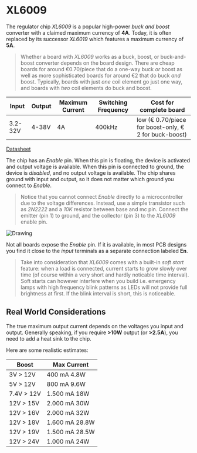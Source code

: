 # XL6009

The regulator chip *XL6009* is a popular high-power *buck and boost* converter with a claimed maximum currency of **4A**. Today, it is often replaced by its successor *XL6019* which features a maximum currency of **5A**.

> Whether a board with *XL6009* works as a buck, boost, or buck-and-boost converter depends on the board design. There are cheap boards for around €0.70/piece that do a one-way buck *or* boost as well as more sophisticated boards for around €2 that do buck *and* boost.
> Typically, boards with just *one* coil element go just one way, and boards with *two* coil elements do buck and boost.

| Input | Output | Maximum Current | Switching Frequency | Cost for complete board |
| --- | --- | --- | --- | --- |
| 3.2-32V | 4-38V | 4A | 400kHz | low (€ 0.70/piece for boost-only, € 2 for buck-boost) |


[Datasheet](https://www.haoyuelectronics.com/Attachment/XL6009/XL6009-DC-DC-Converter-Datasheet.pdf)

The chip has an *Enable* pin. When this pin is floating, the device is activated and output voltage is available. When this pin is connected to ground, the device is *disabled*, and no output voltage is available. The chip shares ground with input and output, so it does not matter which ground you connect to *Enable*.

> Notice that you cannot connect *Enable* directly to a microcontroller due to the voltage differences. Instead, use a simple transistor such as *2N2222* and a *10K* resistor between base and mc pin. Connect the emitter (pin 1) to ground, and the collector (pin 3) to the *XL6009* enable pin.

![Drawing](https://res.cloudinary.com/rs-designspark-live/image/upload/c_limit,w_600/f_auto/v1/article/1975-1_4245f986d53258d45565b72010f9f7869775c6c0)

Not all boards expose the *Enable* pin. If it is available, in most PCB designs you find it close to the *input* terminals as a separate connection labeled **En**.

> Take into consideration that *XL6009* comes with a built-in *soft start* feature: when a load is connected, current starts to grow slowly over time (of course within a very short and hardly noticable time interval). Soft starts can however interfere when you build i.e. emergency lamps with high frequency blink patterns as LEDs will not provide full brightness at first. If the blink interval is short, this is noticeable.


## Real World Considerations

The true maximum output current depends on the voltages you input and output. Generally speaking, if you require **>10W** output (or **>2.5A**), you need to add a heat sink to the chip.

Here are some realistic estimates:

| Boost | Max Current |
| --- | --- |
| 3V > 12V | 400 mA 4.8W |
| 5V > 12V | 800 mA 9.6W |
| 7.4V > 12V | 1.500 mA 18W |
| 12V > 15V | 2.000 mA 30W |
| 12V > 16V | 2.000 mA 32W |
| 12V > 18V | 1.600 mA 28.8W |
| 12V > 19V | 1.500 mA 28.5W |
| 12V > 24V | 1.000 mA 24W |
